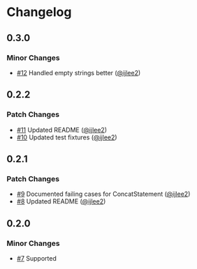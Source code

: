 # Changelog

## 0.3.0

### Minor Changes

- [#12](https://github.com/ijlee2/ember-codemod-sort-invocations/pull/12) Handled empty strings better ([@ijlee2](https://github.com/ijlee2))

## 0.2.2

### Patch Changes

- [#11](https://github.com/ijlee2/ember-codemod-sort-invocations/pull/11) Updated README ([@ijlee2](https://github.com/ijlee2))
- [#10](https://github.com/ijlee2/ember-codemod-sort-invocations/pull/10) Updated test fixtures ([@ijlee2](https://github.com/ijlee2))

## 0.2.1

### Patch Changes

- [#9](https://github.com/ijlee2/ember-codemod-sort-invocations/pull/9) Documented failing cases for ConcatStatement ([@ijlee2](https://github.com/ijlee2))
- [#8](https://github.com/ijlee2/ember-codemod-sort-invocations/pull/8) Updated README ([@ijlee2](https://github.com/ijlee2))

## 0.2.0

### Minor Changes

- [#7](https://github.com/ijlee2/ember-codemod-sort-invocations/pull/7) Supported <template> tags ([@ijlee2](https://github.com/ijlee2))

## 0.1.1

### Patch Changes

- [#6](https://github.com/ijlee2/ember-codemod-sort-invocations/pull/6) Added documentation ([@ijlee2](https://github.com/ijlee2))

## 0.1.0

### Minor Changes

- [#5](https://github.com/ijlee2/ember-codemod-sort-invocations/pull/5) Supported v1 and v2 addons ([@ijlee2](https://github.com/ijlee2))
- [#4](https://github.com/ijlee2/ember-codemod-sort-invocations/pull/4) Preserved formatting whenever possible ([@ijlee2](https://github.com/ijlee2))
- [#3](https://github.com/ijlee2/ember-codemod-sort-invocations/pull/3) Sorted subexpressions ([@ijlee2](https://github.com/ijlee2))
- [#2](https://github.com/ijlee2/ember-codemod-sort-invocations/pull/2) Sorted curly brace invocations ([@ijlee2](https://github.com/ijlee2))
- [#1](https://github.com/ijlee2/ember-codemod-sort-invocations/pull/1) Sorted angle bracket invocations ([@ijlee2](https://github.com/ijlee2))
